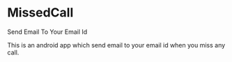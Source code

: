# MissedCall
Send Email To Your Email Id 

This is an android app which send email to your email id when you miss any call. 
